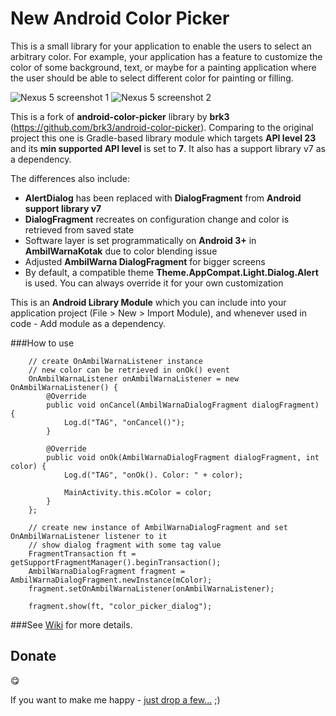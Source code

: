 New Android Color Picker
====================

This is a small library for your application to enable the users to select an arbitrary color. 
For example, your application has a feature to customize the color of some background, text, or maybe for a painting application where the user should be able to select different color for painting or filling.

![Nexus 5 screenshot 1](http://i1155.photobucket.com/albums/p549/Antonina_Tkachuk/color_picker_nexus_5_01_zps0eug3cox.png)
![Nexus 5 screenshot 2](http://i1155.photobucket.com/albums/p549/Antonina_Tkachuk/color_picker_nexus_5_02_zpso6vs2y2r.png)

This is a fork of **android-color-picker** library by **brk3** (https://github.com/brk3/android-color-picker).
Comparing to the original project this one is Gradle-based library module which targets **API level 23** and its **min supported API level** is set to **7**. It also has a support library v7 as a dependency.

The differences also include:

- **AlertDialog** has been replaced with **DialogFragment** from **Android support library v7**
- **DialogFragment** recreates on configuration change and color is
retrieved from saved state
- Software layer is set programmatically on **Android 3+** in **AmbilWarnaKotak** due to color
blending issue
- Adjusted **AmbilWarna DialogFragment** for bigger screens
- By default, a compatible theme **Theme.AppCompat.Light.Dialog.Alert** is used. You can always override it for your own customization

This is an **Android Library Module** which you can include into your application project (File > New > Import Module), and whenever used in code - Add module as a dependency.

###How to use

        // create OnAmbilWarnaListener instance
        // new color can be retrieved in onOk() event
        OnAmbilWarnaListener onAmbilWarnaListener = new OnAmbilWarnaListener() {
            @Override
            public void onCancel(AmbilWarnaDialogFragment dialogFragment) {
                Log.d("TAG", "onCancel()");
            }

            @Override
            public void onOk(AmbilWarnaDialogFragment dialogFragment, int color) {
                Log.d("TAG", "onOk(). Color: " + color);

                MainActivity.this.mColor = color;
            }
        };

        // create new instance of AmbilWarnaDialogFragment and set OnAmbilWarnaListener listener to it
        // show dialog fragment with some tag value
        FragmentTransaction ft = getSupportFragmentManager().beginTransaction();
        AmbilWarnaDialogFragment fragment = AmbilWarnaDialogFragment.newInstance(mColor);
        fragment.setOnAmbilWarnaListener(onAmbilWarnaListener);

        fragment.show(ft, "color_picker_dialog");

###See [Wiki](https://github.com/lomza/android-color-picker/wiki) for more details.

## Donate

:yum:

If you want to make me happy - [just drop a few...](https://www.paypal.me/toniatkachuk) ;)
